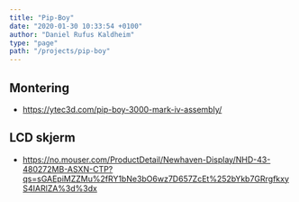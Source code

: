 ```yaml
---
title: "Pip-Boy"
date: "2020-01-30 10:33:54 +0100"
author: "Daniel Rufus Kaldheim"
type: "page"
path: "/projects/pip-boy"
---
```



## Montering

- <https://ytec3d.com/pip-boy-3000-mark-iv-assembly/>

## LCD skjerm

- <https://no.mouser.com/ProductDetail/Newhaven-Display/NHD-43-480272MB-ASXN-CTP?qs=sGAEpiMZZMu%2fRY1bNe3bO6wz7D657ZcEt%252bYkb7GRrgfkxyS4IARlZA%3d%3dx>
